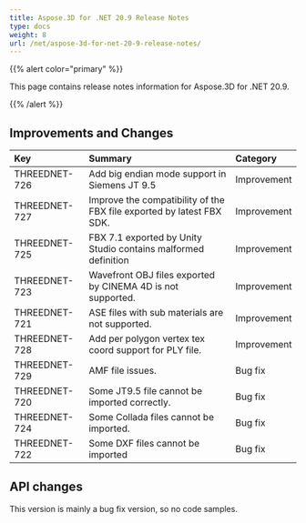 ```yaml
---
title: Aspose.3D for .NET 20.9 Release Notes
type: docs
weight: 8
url: /net/aspose-3d-for-net-20-9-release-notes/
---
```


{{% alert color="primary" %}}

This page contains release notes information for Aspose.3D for .NET 20.9.

{{% /alert %}}
## **Improvements and Changes**

|**Key**|**Summary**|**Category**|
| :- | :- | :- |
|THREEDNET-726 | Add big endian mode support in Siemens JT 9.5 | Improvement 
|THREEDNET-727 | Improve the compatibility of the FBX file exported by latest FBX SDK. | Improvement 
|THREEDNET-725 | FBX 7.1 exported by Unity Studio contains malformed definition | Improvement 
|THREEDNET-723 | Wavefront OBJ files exported by CINEMA 4D is not supported. | Improvement 
|THREEDNET-721 | ASE files with sub materials are not supported. | Improvement 
|THREEDNET-728 | Add per polygon vertex tex coord support for PLY file. | Improvement 
|THREEDNET-729 | AMF file issues. | Bug fix 
|THREEDNET-720 | Some JT9.5 file cannot be imported correctly. | Bug fix 
|THREEDNET-724 | Some Collada files cannot be imported. | Bug fix 
|THREEDNET-722 | Some DXF files cannot be imported | Bug fix 


## API changes ##
This version is mainly a bug fix version, so no code samples.
